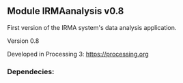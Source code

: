 ## Module IRMAanalysis v0.8

First version of the IRMA system's data analysis application. 

Version 0.8

Developed in Processing 3: https://processing.org


### Dependecies:





